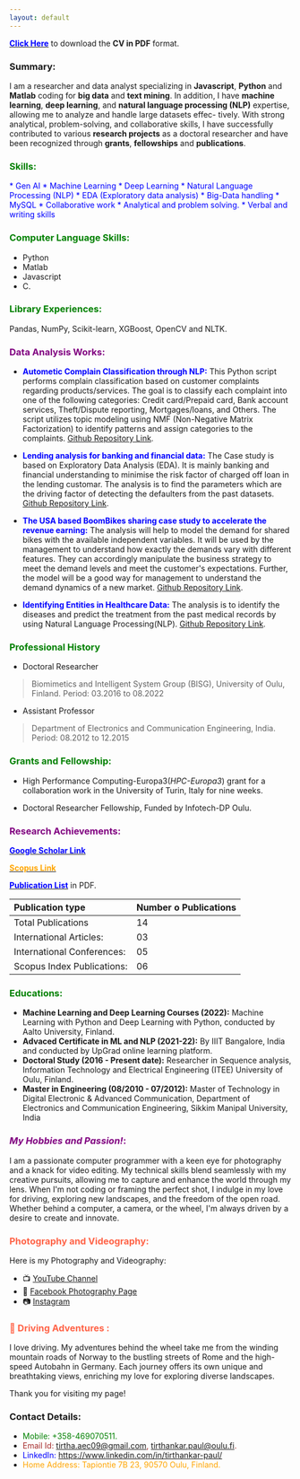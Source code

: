 ```yaml
---
layout: default
---
```


[**<span style="color:blue">Click Here</span>**](https://github.com/TirthankarPaul/portfolio/blob/622ae8be271656f449badac8fa962e8d4fd9576f/assets/img/Paul%20Tirthankar%20CV.pdf) to download the **CV in PDF** format.
### Summary:
I am a researcher and data analyst specializing in **Javascript**, **Python** and **Matlab** coding for **big data** and **text mining**. In addition, I have **machine learning**, **deep learning**, and **natural language processing (NLP)** expertise, allowing me to analyze and handle large datasets effec- tively. With strong analytical, problem-solving, and collaborative skills, I have successfully contributed to various **research projects** as a doctoral researcher and have been recognized through **grants**, **fellowships** and **publications**.


### <span style="color:green">Skills:</span>


<span style="color:blue">
* Gen AI
* Machine Learning
* Deep Learning
* Natural Language Processing (NLP)
* EDA (Exploratory data analysis)
* Big-Data handling
* MySQL
* Collaborative work
* Analytical and problem solving. 
* Verbal and writing skills</span>

### <span style="color:green">Computer Language Skills:</span>

* Python                                       
* Matlab
* Javascript                                   
* C.

### <span style="color:green">Library Experiences:</span>   
Pandas, NumPy, Scikit-learn, XGBoost, OpenCV and NLTK.

### <span style="color:purple">Data Analysis Works:</span>
* **<span style="color:blue">Autometic Complain Classification through NLP:</span>** This Python script performs complain classification based on customer complaints regarding products/services. The goal is to classify each complaint into one of the following categories: Credit card/Prepaid card, Bank account services, Theft/Dispute reporting, Mortgages/loans, and Others. The script utilizes topic modeling using NMF (Non-Negative Matrix Factorization) to identify patterns and assign categories to the complaints. 
[Github Repository Link](https://github.com/TirthankarPaul/Complain_Classification.git).

* **<span style="color:blue">Lending analysis for banking and financial data:</span>** The Case study is based on Exploratory Data Analysis (EDA). It is mainly banking and financial understanding to minimise the risk factor of charged off loan in the lending customar. The analysis is to find the parameters which are the driving factor of detecting the defaulters from the past datasets.
[Github Repository Link](https://github.com/TirthankarPaul/LCCS.git).

* **<span style="color:blue">The USA based BoomBikes sharing case study to accelerate the revenue earning:</span>** The analysis will help to model the demand for shared bikes with the available independent variables. It will be used by the management to understand how exactly the demands vary with different features. They can accordingly manipulate the business strategy to meet the demand levels and meet the customer's expectations. Further, the model will be a good way for management to understand the demand dynamics of a new market.
[Github Repository Link](https://github.com/TirthankarPaul/TPassignment_BS.git). 

* **<span style="color:blue">Identifying Entities in Healthcare Data:</span>** The analysis is to identify the diseases and predict the treatment from the past medical records by using Natural Language Processing(NLP).
[Github Repository Link](https://github.com/TirthankarPaul/Healthcare.git). 

### <span style="color:green">Professional History</span> 
* Doctoral Researcher 
> Biomimetics and Intelligent System Group (BISG), University of Oulu, Finland. 
> Period: 03.2016 to 08.2022
* Assistant Professor  
> Department of Electronics and Communication Engineering, India.
> Period: 08.2012 to 12.2015

### <span style="color:green">Grants and Fellowship:</span> 

* High Performance Computing-Europa3(_HPC-Europa3_) grant for a collaboration work in the University of Turin, Italy for nine weeks.

* Doctoral Researcher Fellowship, Funded by Infotech-DP Oulu.


### <span style="color:purple">Research Achievements:</span>  
[**<span style="color:blue">Google Scholar Link </span>**](https://scholar.google.com/citations?user=c5j1DXgAAAAJ&hl=en%22%3EGoogle%20Scholar)

[**<span style="color:orange">Scopus Link</span>**](https://www.scopus.com/authid/detail.uri?authorId=57204780717&origin=cto)

[**<span style="color:blue">Publication List</span>**](https://github.com/TirthankarPaul/portfolio/blob/62812fb93b7529410e18d005c2025dcf7f6af4b2/assets/img/Publication_TP.pdf) in PDF.

| Publication type               |Number o Publications    | 
|:-------------------------------|:------------------------|
| Total Publications             | 14                      | 
| International Articles:        | 03                      |  
| International Conferences:     | 05                      |  
| Scopus Index  Publications:    | 06                      | 

### <span style="color:green">Educations:</span> 
* **Machine Learning and Deep Learning Courses (2022):** Machine Learning with Python and Deep Learning with Python, conducted by Aalto University, Finland. 
* **Advaced Certificate in ML and NLP (2021-22):** By IIIT Bangalore, India and conducted by UpGrad online learning platform.
* **Doctoral Study (2016 - Present date):** Researcher in Sequence analysis, Information Technology and Electrical Engineering (ITEE) University of Oulu, Finland.
* **Master in Engineering (08/2010 - 07/2012):** Master of Technology in Digital Electronic & Advanced Communication, Department of Electronics and Communication Engineering, Sikkim Manipal University, India






### <span style="color:purple">_My Hobbies and Passion!_:</span>   

I am a passionate computer programmer with a keen eye for photography and a knack for video editing. My technical skills blend seamlessly with my creative pursuits, allowing me to capture and enhance the world through my lens. When I'm not coding or framing the perfect shot, I indulge in my love for driving, exploring new landscapes, and the freedom of the open road. Whether behind a computer, a camera, or the wheel, I'm always driven by a desire to create and innovate.


### <span style="color:#FF6347">Photography and Videography:</span> 
Here is my Photography and Videography:
- 📺 [YouTube Channel](https://www.youtube.com/channel/UCx6S5Wj-HIq75mbuOn6fdSw)
- 📘 [Facebook Photography Page](https://www.facebook.com/Tirthankar.Oulu)
- 📷 [Instagram](https://www.instagram.com/tirtha_lensview/?hl=en)


### <span style="color:#FF6347">🚗 Driving Adventures :</span> 
I love driving. My adventures behind the wheel take me from the winding mountain roads of Norway to the bustling streets of Rome and the high-speed Autobahn in Germany. Each journey offers its own unique and breathtaking views, enriching my love for exploring diverse landscapes.


Thank you for visiting my page!




### Contact Details:
* <span style="color:green">Mobile: +358-469070511.</span>
* <span style="color:brown">Email Id: tirtha.aec09@gmail.com, tirthankar.paul@oulu.fi.</span>
* <span style="color:blue">LinkedIn: https://www.linkedin.com/in/tirthankar-paul/</span>
* <span style="color:orange">Home Address: Tapiontie 7B 23, 90570 Oulu, Finland. </span>

